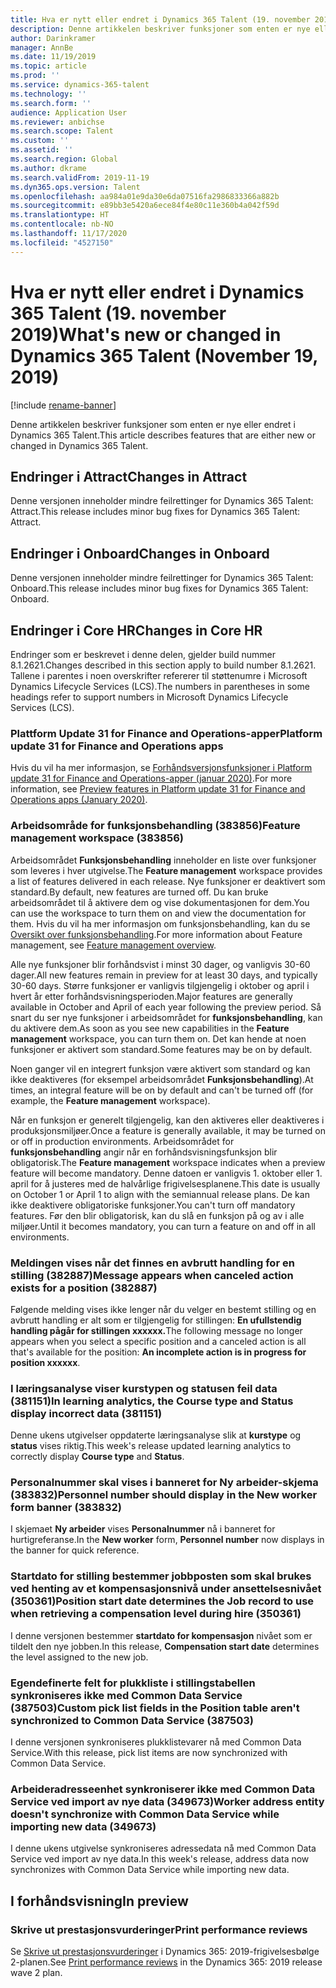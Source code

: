 ```yaml
---
title: Hva er nytt eller endret i Dynamics 365 Talent (19. november 2019)
description: Denne artikkelen beskriver funksjoner som enten er nye eller endret i Microsoft Dynamics 365 Talent.
author: Darinkramer
manager: AnnBe
ms.date: 11/19/2019
ms.topic: article
ms.prod: ''
ms.service: dynamics-365-talent
ms.technology: ''
ms.search.form: ''
audience: Application User
ms.reviewer: anbichse
ms.search.scope: Talent
ms.custom: ''
ms.assetid: ''
ms.search.region: Global
ms.author: dkrame
ms.search.validFrom: 2019-11-19
ms.dyn365.ops.version: Talent
ms.openlocfilehash: aa984a01e9da30e6da07516fa2986833366a882b
ms.sourcegitcommit: e89bb3e5420a6ece84f4e80c11e360b4a042f59d
ms.translationtype: HT
ms.contentlocale: nb-NO
ms.lasthandoff: 11/17/2020
ms.locfileid: "4527150"
---
```

# <a name="whats-new-or-changed-in-dynamics-365-talent-november-19-2019"></a><span data-ttu-id="6ebdd-103">Hva er nytt eller endret i Dynamics 365 Talent (19. november 2019)</span><span class="sxs-lookup"><span data-stu-id="6ebdd-103">What's new or changed in Dynamics 365 Talent (November 19, 2019)</span></span>

[!include [rename-banner](~/includes/cc-data-platform-banner.md)]

<span data-ttu-id="6ebdd-104">Denne artikkelen beskriver funksjoner som enten er nye eller endret i Dynamics 365 Talent.</span><span class="sxs-lookup"><span data-stu-id="6ebdd-104">This article describes features that are either new or changed in Dynamics 365 Talent.</span></span>

## <a name="changes-in-attract"></a><span data-ttu-id="6ebdd-105">Endringer i Attract</span><span class="sxs-lookup"><span data-stu-id="6ebdd-105">Changes in Attract</span></span>

<span data-ttu-id="6ebdd-106">Denne versjonen inneholder mindre feilrettinger for Dynamics 365 Talent: Attract.</span><span class="sxs-lookup"><span data-stu-id="6ebdd-106">This release includes minor bug fixes for Dynamics 365 Talent: Attract.</span></span>

## <a name="changes-in-onboard"></a><span data-ttu-id="6ebdd-107">Endringer i Onboard</span><span class="sxs-lookup"><span data-stu-id="6ebdd-107">Changes in Onboard</span></span>

<span data-ttu-id="6ebdd-108">Denne versjonen inneholder mindre feilrettinger for Dynamics 365 Talent: Onboard.</span><span class="sxs-lookup"><span data-stu-id="6ebdd-108">This release includes minor bug fixes for Dynamics 365 Talent: Onboard.</span></span>

## <a name="changes-in-core-hr"></a><span data-ttu-id="6ebdd-109">Endringer i Core HR</span><span class="sxs-lookup"><span data-stu-id="6ebdd-109">Changes in Core HR</span></span>

<span data-ttu-id="6ebdd-110">Endringer som er beskrevet i denne delen, gjelder build nummer 8.1.2621.</span><span class="sxs-lookup"><span data-stu-id="6ebdd-110">Changes described in this section apply to build number 8.1.2621.</span></span> <span data-ttu-id="6ebdd-111">Tallene i parentes i noen overskrifter refererer til støttenumre i Microsoft Dynamics Lifecycle Services (LCS).</span><span class="sxs-lookup"><span data-stu-id="6ebdd-111">The numbers in parentheses in some headings refer to support numbers in Microsoft Dynamics Lifecycle Services (LCS).</span></span>

### <a name="platform-update-31-for-finance-and-operations-apps"></a><span data-ttu-id="6ebdd-112">Plattform Update 31 for Finance and Operations-apper</span><span class="sxs-lookup"><span data-stu-id="6ebdd-112">Platform update 31 for Finance and Operations apps</span></span>

<span data-ttu-id="6ebdd-113">Hvis du vil ha mer informasjon, se [Forhåndsversjonsfunksjoner i Platform update 31 for Finance and Operations-apper (januar 2020)](https://docs.microsoft.com/dynamics365/fin-ops-core/dev-itpro/get-started/whats-new-platform-update-31).</span><span class="sxs-lookup"><span data-stu-id="6ebdd-113">For more information, see [Preview features in Platform update 31 for Finance and Operations apps (January 2020)](https://docs.microsoft.com/dynamics365/fin-ops-core/dev-itpro/get-started/whats-new-platform-update-31).</span></span>

### <a name="feature-management-workspace-383856"></a><span data-ttu-id="6ebdd-114">Arbeidsområde for funksjonsbehandling (383856)</span><span class="sxs-lookup"><span data-stu-id="6ebdd-114">Feature management workspace (383856)</span></span>

<span data-ttu-id="6ebdd-115">Arbeidsområdet **Funksjonsbehandling** inneholder en liste over funksjoner som leveres i hver utgivelse.</span><span class="sxs-lookup"><span data-stu-id="6ebdd-115">The **Feature management** workspace provides a list of features delivered in each release.</span></span> <span data-ttu-id="6ebdd-116">Nye funksjoner er deaktivert som standard.</span><span class="sxs-lookup"><span data-stu-id="6ebdd-116">By default, new features are turned off.</span></span> <span data-ttu-id="6ebdd-117">Du kan bruke arbeidsområdet til å aktivere dem og vise dokumentasjonen for dem.</span><span class="sxs-lookup"><span data-stu-id="6ebdd-117">You can use the workspace to turn them on and view the documentation for them.</span></span> <span data-ttu-id="6ebdd-118">Hvis du vil ha mer informasjon om funksjonsbehandling, kan du se [Oversikt over funksjonsbehandling](https://docs.microsoft.com/dynamics365/fin-ops-core/fin-ops/get-started/feature-management/feature-management-overview).</span><span class="sxs-lookup"><span data-stu-id="6ebdd-118">For more information about Feature management, see [Feature management overview](https://docs.microsoft.com/dynamics365/fin-ops-core/fin-ops/get-started/feature-management/feature-management-overview).</span></span>

<span data-ttu-id="6ebdd-119">Alle nye funksjoner blir forhåndsvist i minst 30 dager, og vanligvis 30-60 dager.</span><span class="sxs-lookup"><span data-stu-id="6ebdd-119">All new features remain in preview for at least 30 days, and typically 30-60 days.</span></span> <span data-ttu-id="6ebdd-120">Større funksjoner er vanligvis tilgjengelig i oktober og april i hvert år etter forhåndsvisningsperioden.</span><span class="sxs-lookup"><span data-stu-id="6ebdd-120">Major features are generally available in October and April of each year following the preview period.</span></span> <span data-ttu-id="6ebdd-121">Så snart du ser nye funksjoner i arbeidsområdet for **funksjonsbehandling**, kan du aktivere dem.</span><span class="sxs-lookup"><span data-stu-id="6ebdd-121">As soon as you see new capabilities in the **Feature management** workspace, you can turn them on.</span></span> <span data-ttu-id="6ebdd-122">Det kan hende at noen funksjoner er aktivert som standard.</span><span class="sxs-lookup"><span data-stu-id="6ebdd-122">Some features may be on by default.</span></span>
 
<span data-ttu-id="6ebdd-123">Noen ganger vil en integrert funksjon være aktivert som standard og kan ikke deaktiveres (for eksempel arbeidsområdet **Funksjonsbehandling**).</span><span class="sxs-lookup"><span data-stu-id="6ebdd-123">At times, an integral feature will be on by default and can't be turned off (for example, the **Feature management** workspace).</span></span>
 
<span data-ttu-id="6ebdd-124">Når en funksjon er generelt tilgjengelig, kan den aktiveres eller deaktiveres i produksjonsmiljøer.</span><span class="sxs-lookup"><span data-stu-id="6ebdd-124">Once a feature is generally available, it may be turned on or off in production environments.</span></span> <span data-ttu-id="6ebdd-125">Arbeidsområdet for **funksjonsbehandling** angir når en forhåndsvisningsfunksjon blir obligatorisk.</span><span class="sxs-lookup"><span data-stu-id="6ebdd-125">The **Feature management** workspace indicates when a preview feature will become mandatory.</span></span> <span data-ttu-id="6ebdd-126">Denne datoen er vanligvis 1. oktober eller 1. april for å justeres med de halvårlige frigivelsesplanene.</span><span class="sxs-lookup"><span data-stu-id="6ebdd-126">This date is usually on October 1 or April 1 to align with the semiannual release plans.</span></span> <span data-ttu-id="6ebdd-127">De kan ikke deaktivere obligatoriske funksjoner.</span><span class="sxs-lookup"><span data-stu-id="6ebdd-127">You can't turn off mandatory features.</span></span> <span data-ttu-id="6ebdd-128">Før den blir obligatorisk, kan du slå en funksjon på og av i alle miljøer.</span><span class="sxs-lookup"><span data-stu-id="6ebdd-128">Until it becomes mandatory, you can turn a feature on and off in all environments.</span></span>

### <a name="message-appears-when-canceled-action-exists-for-a-position-382887"></a><span data-ttu-id="6ebdd-129">Meldingen vises når det finnes en avbrutt handling for en stilling (382887)</span><span class="sxs-lookup"><span data-stu-id="6ebdd-129">Message appears when canceled action exists for a position (382887)</span></span>

<span data-ttu-id="6ebdd-130">Følgende melding vises ikke lenger når du velger en bestemt stilling og en avbrutt handling er alt som er tilgjengelig for stillingen: **En ufullstendig handling pågår for stillingen xxxxxx.**</span><span class="sxs-lookup"><span data-stu-id="6ebdd-130">The following message no longer appears when you select a specific position and a canceled action is all that's available for the position: **An incomplete action is in progress for position xxxxxx**.</span></span>

### <a name="in-learning-analytics-the-course-type-and-status-display-incorrect-data-381151"></a><span data-ttu-id="6ebdd-131">I læringsanalyse viser kurstypen og statusen feil data (381151)</span><span class="sxs-lookup"><span data-stu-id="6ebdd-131">In learning analytics, the Course type and Status display incorrect data (381151)</span></span>

<span data-ttu-id="6ebdd-132">Denne ukens utgivelser oppdaterte læringsanalyse slik at **kurstype** og **status** vises riktig.</span><span class="sxs-lookup"><span data-stu-id="6ebdd-132">This week's release updated learning analytics to correctly display **Course type** and **Status**.</span></span>

### <a name="personnel-number-should-display-in-the-new-worker-form-banner-383832"></a><span data-ttu-id="6ebdd-133">Personalnummer skal vises i banneret for Ny arbeider-skjema (383832)</span><span class="sxs-lookup"><span data-stu-id="6ebdd-133">Personnel number should display in the New worker form banner (383832)</span></span>

<span data-ttu-id="6ebdd-134">I skjemaet **Ny arbeider** vises **Personalnummer** nå i banneret for hurtigreferanse.</span><span class="sxs-lookup"><span data-stu-id="6ebdd-134">In the **New worker** form, **Personnel number** now displays in the banner for quick reference.</span></span>

### <a name="position-start-date-determines-the-job-record-to-use-when-retrieving-a-compensation-level-during-hire-350361"></a><span data-ttu-id="6ebdd-135">Startdato for stilling bestemmer jobbposten som skal brukes ved henting av et kompensasjonsnivå under ansettelsesnivået (350361)</span><span class="sxs-lookup"><span data-stu-id="6ebdd-135">Position start date determines the Job record to use when retrieving a compensation level during hire (350361)</span></span>

<span data-ttu-id="6ebdd-136">I denne versjonen bestemmer **startdato for kompensasjon** nivået som er tildelt den nye jobben.</span><span class="sxs-lookup"><span data-stu-id="6ebdd-136">In this release, **Compensation start date** determines the level assigned to the new job.</span></span>

### <a name="custom-pick-list-fields-in-the-position-table-arent-synchronized-to-common-data-service-387503"></a><span data-ttu-id="6ebdd-137">Egendefinerte felt for plukkliste i stillingstabellen synkroniseres ikke med Common Data Service (387503)</span><span class="sxs-lookup"><span data-stu-id="6ebdd-137">Custom pick list fields in the Position table aren't synchronized to Common Data Service (387503)</span></span>

<span data-ttu-id="6ebdd-138">I denne versjonen synkroniseres plukklistevarer nå med Common Data Service.</span><span class="sxs-lookup"><span data-stu-id="6ebdd-138">With this release, pick list items are now synchronized with Common Data Service.</span></span>

### <a name="worker-address-entity-doesnt-synchronize-with-common-data-service-while-importing-new-data-349673"></a><span data-ttu-id="6ebdd-139">Arbeideradresseenhet synkroniserer ikke med Common Data Service ved import av nye data (349673)</span><span class="sxs-lookup"><span data-stu-id="6ebdd-139">Worker address entity doesn't synchronize with Common Data Service while importing new data (349673)</span></span>

<span data-ttu-id="6ebdd-140">I denne ukens utgivelse synkroniseres adressedata nå med Common Data Service ved import av nye data.</span><span class="sxs-lookup"><span data-stu-id="6ebdd-140">In this week's release, address data now synchronizes with Common Data Service while importing new data.</span></span>

## <a name="in-preview"></a><span data-ttu-id="6ebdd-141">I forhåndsvisning</span><span class="sxs-lookup"><span data-stu-id="6ebdd-141">In preview</span></span>

### <a name="print-performance-reviews"></a><span data-ttu-id="6ebdd-142">Skrive ut prestasjonsvurderinger</span><span class="sxs-lookup"><span data-stu-id="6ebdd-142">Print performance reviews</span></span>

<span data-ttu-id="6ebdd-143">Se [Skrive ut prestasjonsvurderinger](https://docs.microsoft.com/dynamics365-release-plan/2019wave2/dynamics365-talent/print-performance-reviews) i Dynamics 365: 2019-frigivelsesbølge 2-planen.</span><span class="sxs-lookup"><span data-stu-id="6ebdd-143">See [Print performance reviews](https://docs.microsoft.com/dynamics365-release-plan/2019wave2/dynamics365-talent/print-performance-reviews) in the Dynamics 365: 2019 release wave 2 plan.</span></span>
